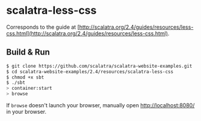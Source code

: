 # scalatra-less-css #

Corresponds to the guide at [http://scalatra.org/2.4/guides/resources/less-css.html](http://scalatra.org/2.4/guides/resources/less-css.html).

## Build & Run ##

```sh
$ git clone https://github.com/scalatra/scalatra-website-examples.git
$ cd scalatra-website-examples/2.4/resources/scalatra-less-css
$ chmod +x sbt
$ ./sbt
> container:start
> browse
```

If `browse` doesn't launch your browser, manually open [http://localhost:8080/](http://localhost:8080/) in your browser.
